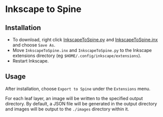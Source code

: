 # Inkscape to Spine

## Installation

* To download, right click [InkscapeToSpine.py](https://github.com/EsotericSoftware/spine-scripts/raw/master/inkscape/InkscapeToSpine.py) and  [InkscapeToSpine.inx](https://github.com/EsotericSoftware/spine-scripts/raw/master/inkscape/InkscapeToSpine.inx) and choose `Save As`.
* Move `InkscapeToSpine.inx` and `InkscapeToSpine.py` to the Inkscape extensions directory (eg `$HOME/.config/inkscape/extensions`).
* Restart Inkscape.

## Usage

After installation, choose `Export to Spine` under the `Extensions` menu.

For each leaf layer, an image will be written to the specified output directory. By default, a JSON file will be generated in the output directory and images will be output to the `./images` directory within it.
